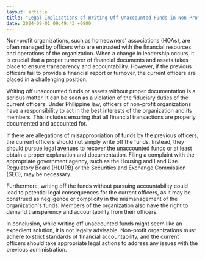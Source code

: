 ```yaml
---
layout: article
title: "Legal Implications of Writing Off Unaccounted Funds in Non-Profit Organizations"
date: 2024-09-01 09:49:43 +0800
---
```


<p>Non-profit organizations, such as homeowners' associations (HOAs), are often managed by officers who are entrusted with the financial resources and operations of the organization. When a change in leadership occurs, it is crucial that a proper turnover of financial documents and assets takes place to ensure transparency and accountability. However, if the previous officers fail to provide a financial report or turnover, the current officers are placed in a challenging position.</p><p>Writing off unaccounted funds or assets without proper documentation is a serious matter. It can be seen as a violation of the fiduciary duties of the current officers. Under Philippine law, officers of non-profit organizations have a responsibility to act in the best interests of the organization and its members. This includes ensuring that all financial transactions are properly documented and accounted for.</p><p>If there are allegations of misappropriation of funds by the previous officers, the current officers should not simply write off the funds. Instead, they should pursue legal avenues to recover the unaccounted funds or at least obtain a proper explanation and documentation. Filing a complaint with the appropriate government agency, such as the Housing and Land Use Regulatory Board (HLURB) or the Securities and Exchange Commission (SEC), may be necessary.</p><p>Furthermore, writing off the funds without pursuing accountability could lead to potential legal consequences for the current officers, as it may be construed as negligence or complicity in the mismanagement of the organization's funds. Members of the organization also have the right to demand transparency and accountability from their officers.</p><p>In conclusion, while writing off unaccounted funds might seem like an expedient solution, it is not legally advisable. Non-profit organizations must adhere to strict standards of financial accountability, and the current officers should take appropriate legal actions to address any issues with the previous administration.</p>